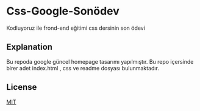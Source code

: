 # Css-Google-Sonödev
Kodluyoruz ile frond-end eğitimi css dersinin son ödevi 
## Explanation
Bu repoda google güncel homepage tasarımı yapılmıştır.
Bu repo içersinde birer adet index.html , css ve readme dosyası bulunmaktadır.
## License
[MIT](https://choosealicense.com/licenses/mit/)